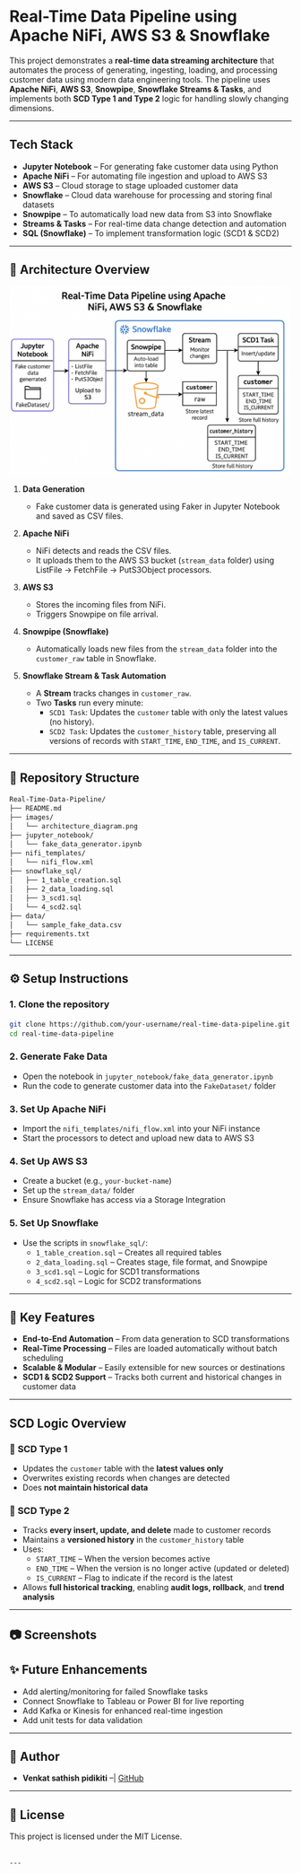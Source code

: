 

# Real-Time Data Pipeline using Apache NiFi, AWS S3 & Snowflake

This project demonstrates a **real-time data streaming architecture** that automates the process of generating, ingesting, loading, and processing customer data using modern data engineering tools. The pipeline uses **Apache NiFi**, **AWS S3**, **Snowpipe**, **Snowflake Streams & Tasks**, and implements both **SCD Type 1 and Type 2** logic for handling slowly changing dimensions.

---

##  Tech Stack

- **Jupyter Notebook** – For generating fake customer data using Python  
- **Apache NiFi** – For automating file ingestion and upload to AWS S3  
- **AWS S3** – Cloud storage to stage uploaded customer data  
- **Snowflake** – Cloud data warehouse for processing and storing final datasets  
- **Snowpipe** – To automatically load new data from S3 into Snowflake  
- **Streams & Tasks** – For real-time data change detection and automation  
- **SQL (Snowflake)** – To implement transformation logic (SCD1 & SCD2)

---

## 🧩 Architecture Overview

![Architecture Diagram](images/architecture_diagram.png)


1. **Data Generation**  
   - Fake customer data is generated using Faker in Jupyter Notebook and saved as CSV files.

2. **Apache NiFi**  
   - NiFi detects and reads the CSV files.  
   - It uploads them to the AWS S3 bucket (`stream_data` folder) using ListFile → FetchFile → PutS3Object processors.

3. **AWS S3**  
   - Stores the incoming files from NiFi.  
   - Triggers Snowpipe on file arrival.

4. **Snowpipe (Snowflake)**  
   - Automatically loads new files from the `stream_data` folder into the `customer_raw` table in Snowflake.

5. **Snowflake Stream & Task Automation**  
   - A **Stream** tracks changes in `customer_raw`.  
   - Two **Tasks** run every minute:
     - `SCD1 Task`: Updates the `customer` table with only the latest values (no history).  
     - `SCD2 Task`: Updates the `customer_history` table, preserving all versions of records with `START_TIME`, `END_TIME`, and `IS_CURRENT`.

---

## 📁 Repository Structure

```
Real-Time-Data-Pipeline/
├── README.md
├── images/
│   └── architecture_diagram.png
├── jupyter_notebook/
│   └── fake_data_generator.ipynb
├── nifi_templates/
│   └── nifi_flow.xml
├── snowflake_sql/
│   ├── 1_table_creation.sql
│   ├── 2_data_loading.sql
│   ├── 3_scd1.sql
│   └── 4_scd2.sql
├── data/
│   └── sample_fake_data.csv
├── requirements.txt
└── LICENSE
```

---

## ⚙️ Setup Instructions

### 1. Clone the repository
```bash
git clone https://github.com/your-username/real-time-data-pipeline.git
cd real-time-data-pipeline
```

### 2. Generate Fake Data
- Open the notebook in `jupyter_notebook/fake_data_generator.ipynb`  
- Run the code to generate customer data into the `FakeDataset/` folder

### 3. Set Up Apache NiFi
- Import the `nifi_templates/nifi_flow.xml` into your NiFi instance  
- Start the processors to detect and upload new data to AWS S3

### 4. Set Up AWS S3
- Create a bucket (e.g., `your-bucket-name`)  
- Set up the `stream_data/` folder  
- Ensure Snowflake has access via a Storage Integration

### 5. Set Up Snowflake
- Use the scripts in `snowflake_sql/`:
  - `1_table_creation.sql` – Creates all required tables  
  - `2_data_loading.sql` – Creates stage, file format, and Snowpipe  
  - `3_scd1.sql` – Logic for SCD1 transformations  
  - `4_scd2.sql` – Logic for SCD2 transformations

---

## 📌 Key Features

- **End-to-End Automation** – From data generation to SCD transformations  
- **Real-Time Processing** – Files are loaded automatically without batch scheduling  
- **Scalable & Modular** – Easily extensible for new sources or destinations  
- **SCD1 & SCD2 Support** – Tracks both current and historical changes in customer data  

---

##  SCD Logic Overview

### 🔹 **SCD Type 1**
- Updates the `customer` table with the **latest values only**  
- Overwrites existing records when changes are detected  
- Does **not maintain historical data**

### 🔹 **SCD Type 2**
- Tracks **every insert, update, and delete** made to customer records  
- Maintains a **versioned history** in the `customer_history` table  
- Uses:  
  - `START_TIME` – When the version becomes active  
  - `END_TIME` – When the version is no longer active (updated or deleted)  
  - `IS_CURRENT` – Flag to indicate if the record is the latest  
- Allows **full historical tracking**, enabling **audit logs, rollback**, and **trend analysis**

---

## 📷 Screenshots 


## ✨ Future Enhancements

- Add alerting/monitoring for failed Snowflake tasks  
- Connect Snowflake to Tableau or Power BI for live reporting  
- Add Kafka or Kinesis for enhanced real-time ingestion  
- Add unit tests for data validation  

---

## 👤 Author

- **Venkat sathish pidikiti** –| [GitHub](https://github.com/venkat942
)

---

## 📄 License

This project is licensed under the MIT License.
```

---

